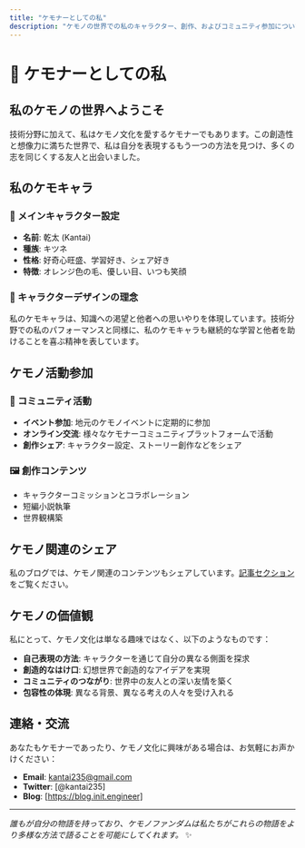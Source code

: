 ```yaml
---
title: "ケモナーとしての私"
description: "ケモノの世界での私のキャラクター、創作、およびコミュニティ参加について知る"
---
```


# 🦊 ケモナーとしての私

## 私のケモノの世界へようこそ

技術分野に加えて、私はケモノ文化を愛するケモナーでもあります。この創造性と想像力に満ちた世界で、私は自分を表現するもう一つの方法を見つけ、多くの志を同じくする友人と出会いました。

## 私のケモキャラ

### 🦊 メインキャラクター設定
- **名前**: 乾太 (Kantai)
- **種族**: キツネ
- **性格**: 好奇心旺盛、学習好き、シェア好き
- **特徴**: オレンジ色の毛、優しい目、いつも笑顔

### 🎨 キャラクターデザインの理念
私のケモキャラは、知識への渇望と他者への思いやりを体現しています。技術分野での私のパフォーマンスと同様に、私のケモキャラも継続的な学習と他者を助けることを喜ぶ精神を表しています。

## ケモノ活動参加

### 🎪 コミュニティ活動
- **イベント参加**: 地元のケモノイベントに定期的に参加
- **オンライン交流**: 様々なケモナーコミュニティプラットフォームで活動
- **創作シェア**: キャラクター設定、ストーリー創作などをシェア

### 🖼️ 創作コンテンツ
- キャラクターコミッションとコラボレーション
- 短編小説執筆
- 世界観構築

## ケモノ関連のシェア

私のブログでは、ケモノ関連のコンテンツもシェアしています。[記事セクション](/ja/posts/)をご覧ください。

## ケモノの価値観

私にとって、ケモノ文化は単なる趣味ではなく、以下のようなものです：

- **自己表現の方法**: キャラクターを通じて自分の異なる側面を探求
- **創造的なはけ口**: 幻想世界で創造的なアイデアを実現
- **コミュニティのつながり**: 世界中の友人との深い友情を築く
- **包容性の体現**: 異なる背景、異なる考えの人々を受け入れる

## 連絡・交流

あなたもケモナーであったり、ケモノ文化に興味がある場合は、お気軽にお声かけください：

- **Email**: kantai235@gmail.com
- **Twitter**: [@kantai235]
- **Blog**: [https://blog.init.engineer]

---

*誰もが自分の物語を持っており、ケモノファンダムは私たちがこれらの物語をより多様な方法で語ることを可能にしてくれます。* ✨